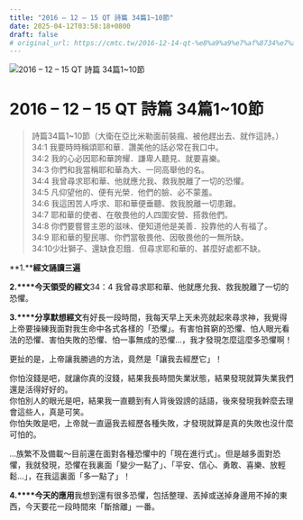 ```yaml
---
title: "2016 – 12 – 15 QT 詩篇 34篇1~10節"
date: 2025-04-12T03:58:18+0800
draft: false
# original_url: https://cmtc.tw/2016-12-14-qt-%e8%a9%a9%e7%af%8734%e7%af%87110%e7%af%80
---
```


![2016 – 12 – 15 QT 詩篇 34篇1~10節](/images/qt.jpg   "2016 – 12 – 15 QT 詩篇 34篇1~10節")

# 2016 – 12 – 15 QT 詩篇 34篇1~10節

> 詩篇34篇1~10節（大衛在亞比米勒面前裝瘋、被他趕出去、就作這詩。）  
> 34:1 我要時時稱頌耶和華．讚美他的話必常在我口中。  
> 34:2 我的心必因耶和華誇耀．謙卑人聽見、就要喜樂。  
> 34:3 你們和我當稱耶和華為大、一同高舉他的名。  
> 34:4 我曾尋求耶和華、他就應允我、救我脫離了一切的恐懼。  
> 34:5 凡仰望他的、便有光榮．他們的臉、必不蒙羞。  
> 34:6 我這困苦人呼求、耶和華便垂聽、救我脫離一切患難。  
> 34:7 耶和華的使者、在敬畏他的人四圍安營、搭救他們。  
> 34:8 你們要嘗嘗主恩的滋味、便知道他是美善．投靠他的人有福了。  
> 34:9 耶和華的聖民哪、你們當敬畏他、因敬畏他的一無所缺。  
> 34:10少壯獅子、還缺食忍餓．但尋求耶和華的、甚麼好處都不缺。

**1.****經文誦讀三遍**

**2.****今天領受的經文**34：4 我曾尋求耶和華、他就應允我、救我脫離了一切的恐懼。

**3.****分享默想經文**有好長一段時間，我每天早上天未亮就起來尋求神，我覺得上帝要操練我面對我生命中各式各樣的「恐懼」。有害怕貧窮的恐懼、怕人眼光看法的恐懼、害怕失敗的恐懼、怕一事無成的恐懼…，我才發現怎麼這麼多恐懼啊！

更扯的是，上帝讓我勝過的方法，竟然是「讓我去經歷它」！

你怕沒錢是吧，就讓你真的沒錢，結果我長時間失業狀態，結果發現就算失業我們還是活得好好的。  
你怕別人的眼光是吧，結果我一直聽到有人背後毀謗的話語，後來發現我幹麼去理會這些人，真是可笑。  
你怕失敗是吧，上帝就一直逼我去經歷各種失敗，才發現就算是真的失敗也沒什麼可怕的。

…族繁不及備載～目前還在面對各種恐懼中的「現在進行式」。但是越多面對恐懼，我就發現，恐懼在我裏面「變少一點了」、「平安、信心、勇敢、喜樂、放輕鬆…」，在我這裏面「多一點了」！

**4.****今天的應用**我想到還有很多恐懼，包括整理、丟掉或送掉身邊用不掉的東西，今天要花一段時間來「斷捨離」一番。